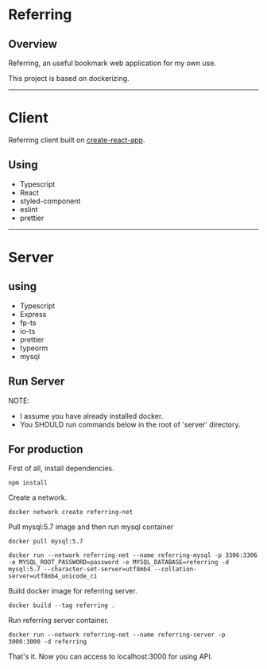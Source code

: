 # Referring

## Overview

Referring, an useful bookmark web application for my own use.

This project is based on dockerizing.

---

# Client
Referring client built on [create-react-app](https://github.com/facebook/create-react-app).

## Using
- Typescript
- React
- styled-component
- eslint
- prettier

---

# Server

## using
- Typescript
- Express
- fp-ts
- io-ts
- prettier
- typeorm
- mysql

## Run Server

NOTE: 
- I assume you have already installed docker.
- You SHOULD run commands below in the root of 'server' directory.

## For production

First of all, install dependencies.

```
npm install
```

Create a network.

```
docker network create referring-net
```

Pull mysql:5.7 image and then run mysql container

```
docker pull mysql:5.7
```
```
docker run --network referring-net --name referring-mysql -p 3306:3306 -e MYSQL_ROOT_PASSWORD=password -e MYSQL_DATABASE=referring -d mysql:5.7 --character-set-server=utf8mb4 --collation-server=utf8mb4_unicode_ci
```

Build docker image for referring server.

```
docker build --tag referring .
```

Run referring server container.

```
docker run --network referring-net --name referring-server -p 3000:3000 -d referring
```

That's it. Now you can access to localhost:3000 for using API.